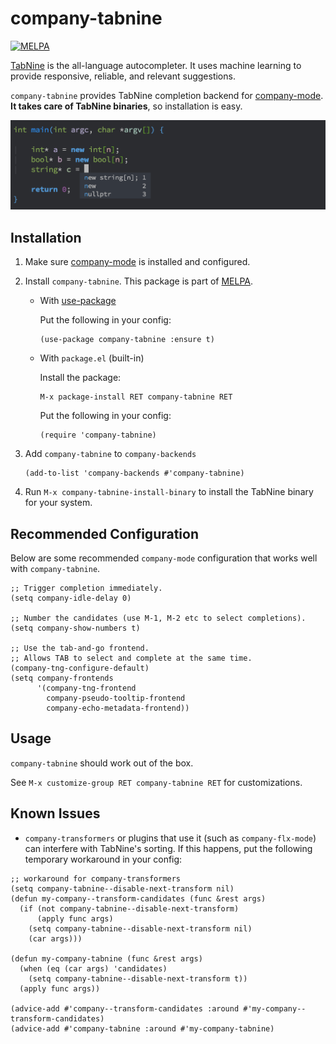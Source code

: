 # company-tabnine

[![MELPA](https://melpa.org/packages/company-tabnine-badge.svg)](https://melpa.org/#/company-tabnine)

[TabNine](https://tabnine.com/) is the all-language autocompleter. It uses machine learning to provide responsive, reliable, and relevant suggestions.

`company-tabnine` provides TabNine completion backend for [company-mode](https://github.com/company-mode/company-mode). **It takes care of TabNine binaries**, so installation is easy.

![screenshot](screenshot.png)

## Installation

1. Make sure [company-mode](https://github.com/company-mode/company-mode) is installed and configured.

2. Install `company-tabnine`. This package is part of [MELPA](https://melpa.org).

   - With [use-package](https://github.com/jwiegley/use-package)

	 Put the following in your config:

	 ```emacs
	 (use-package company-tabnine :ensure t)
	 ```
	 
   - With `package.el` (built-in)
   
	 Install the package:
	 ```emacs
	 M-x package-install RET company-tabnine RET
	 ```

	 Put the following in your config:
	 ```emacs
	 (require 'company-tabnine)
	 ```

3. Add `company-tabnine` to `company-backends`
   ```emacs
   (add-to-list 'company-backends #'company-tabnine)
   ```

4. Run `M-x company-tabnine-install-binary` to install the TabNine binary for your system.

## Recommended Configuration

Below are some recommended `company-mode` configuration that works well with `company-tabnine`.

```emacs
;; Trigger completion immediately.
(setq company-idle-delay 0)

;; Number the candidates (use M-1, M-2 etc to select completions).
(setq company-show-numbers t)

;; Use the tab-and-go frontend.
;; Allows TAB to select and complete at the same time.
(company-tng-configure-default)
(setq company-frontends
      '(company-tng-frontend
        company-pseudo-tooltip-frontend
        company-echo-metadata-frontend))
```

## Usage

`company-tabnine` should work out of the box.

See `M-x customize-group RET company-tabnine RET` for customizations.

## Known Issues

- `company-transformers` or plugins that use it (such as `company-flx-mode`) can interfere with TabNine's sorting. If this happens, put the following temporary workaround in your config:

```emacs
;; workaround for company-transformers
(setq company-tabnine--disable-next-transform nil)
(defun my-company--transform-candidates (func &rest args)
  (if (not company-tabnine--disable-next-transform)
      (apply func args)
    (setq company-tabnine--disable-next-transform nil)
    (car args)))

(defun my-company-tabnine (func &rest args)
  (when (eq (car args) 'candidates)
    (setq company-tabnine--disable-next-transform t))
  (apply func args))

(advice-add #'company--transform-candidates :around #'my-company--transform-candidates)
(advice-add #'company-tabnine :around #'my-company-tabnine)
```
